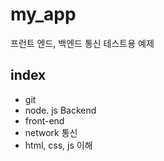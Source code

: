 # my_app

프런트 엔드, 백엔드 통신 테스트용 예제

## index
- git
- node. js Backend
- front-end
- network 통신
- html, css, js 이해
